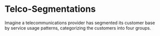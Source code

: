 # Telco-Segmentations
Imagine a telecommunications provider has segmented its customer base by service usage patterns, categorizing the customers into four groups.

